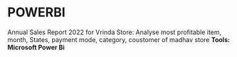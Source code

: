 # POWERBI
Annual Sales Report 2022 for Vrinda Store:
Analyse most profitable item, month, States, payment mode, category, coustomer of madhav store
<B>
Tools: Microsoft Power Bi
